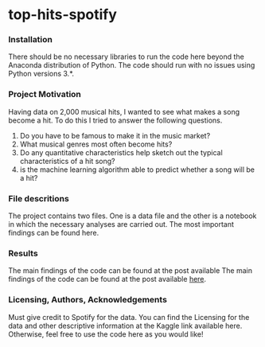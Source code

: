 
# top-hits-spotify

### Installation

There should be no necessary libraries to run the code here beyond the Anaconda distribution of Python. The code should run with no issues using Python versions 3.*.

### Project Motivation

Having data on 2,000 musical hits, I wanted to see what makes a song become a hit. To do this I tried to answer the following questions.
1. Do you have to be famous to make it in the music market?
2. What musical genres most often become hits?
3. Do any quantitative characteristics help sketch out the typical characteristics of a hit song?
4. is the machine learning algorithm able to predict whether a song will be a hit?

### File descritions

The project contains two files. One is a data file and the other is a notebook in which the necessary analyses are carried out.
The most important findings can be found here.

### Results

The main findings of the code can be found at the post available The main findings of the code can be found at the post available [here](https://medium.com/@maciek.fraczek85/what-makes-a-song-become-a-hit-c35593f08c9).

### Licensing, Authors, Acknowledgements

Must give credit to Spotify for the data. You can find the Licensing for the data and other descriptive information at the Kaggle link available here. Otherwise, feel free to use the code here as you would like!


